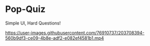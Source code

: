 # Pop-Quiz
Simple UI, Hard Questions!



https://user-images.githubusercontent.com/76910737/203708394-560b9df3-ce09-4b8e-adf2-e082ef4581b1.mp4

